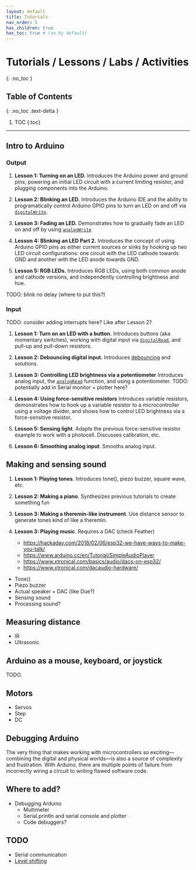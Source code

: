 ```yaml
---
layout: default
title: Tutorials
nav_order: 5
has_children: true
has_toc: true # (on by default)
---
```

# Tutorials / Lessons / Labs / Activities
{: .no_toc }

## Table of Contents
{: .no_toc .text-delta }

1. TOC
{:toc}
---

## Intro to Arduino

### Output

1. **Lesson 1: Turning on an LED.** Introduces the Arduino power and ground pins, powering an initial LED circuit with a current limiting resistor, and plugging components into the Arduino.

2. **Lesson 2: Blinking an LED.** Introduces the Arduino IDE and the ability to programatically control Arduino GPIO pins to turn an LED on and off via [`digitalWrite`](https://www.arduino.cc/reference/en/language/functions/digital-io/digitalwrite/).

3. **Lesson 3: Fading an LED.** Demonstrates how to gradually fade an LED on and off by using [`analogWrite`](https://www.arduino.cc/reference/en/language/functions/analog-io/analogwrite/)

4. **Lesson 4: Blinking an LED Part 2.** Introduces the concept of using Arduino GPIO pins as either current sources or sinks by hooking up two LED circuit configurations: one circuit with the LED cathode towards GND and another with the LED anode towards GND.

5. **Lesson 5: RGB LEDs.** Introduces RGB LEDs, using both common anode and cathode versions, and independently controlling brightness and hue.

TODO: blink no delay (where to put this?)

### Input

TODO: consider adding interrupts here? Like after Lesson 2?

1. **Lesson 1: Turn on an LED with a button.** Introduces buttons (aka momentary switches), working with digital input via [`digitalRead`](https://www.arduino.cc/reference/en/language/functions/digital-io/digitalread/), and pull-up and pull-down resistors.

2. **Lesson 2: Debouncing digital input.** Introduces [debouncing](https://www.arduino.cc/en/Tutorial/Debounce) and solutions.

3. **Lesson 3: Controlling LED brightness via a potentiometer** Introduces analog input, the [`analogRead`](https://www.arduino.cc/reference/en/language/functions/analog-io/analogread/) function, and using a potentiometer. TODO: potentially add in Serial monitor + plotter here?

4. **Lesson 4: Using force-sensitive resistors** Introduces variable resistors, demonstrates how to hook up a variable resistor to a microcontroller using a voltage divider, and shows how to control LED brightness via a force-sensitive resistor.

5. **Lesson 5: Sensing light**. Adapts the previous force-sensitive resistor example to work with a photocell. Discusses calibration, etc.

6. **Lesson 6: Smoothing analog input**. Smooths analog input.

## Making and sensing sound

1. **Lesson 1: Playing tones**. Introduces tone(), piezo buzzer, square wave, etc.

2. **Lesson 2: Making a piano**. Synthesizes previous tutorials to create something fun

3. **Lesson 3: Making a theremin-like instrument**. Use distance sensor to generate tones kind of like a theremin. 

4. **Lesson 3: Playing music**. Requires a DAC (check Feather)
   - https://hackaday.com/2018/02/06/esp32-we-have-ways-to-make-you-talk/
   - https://www.arduino.cc/en/Tutorial/SimpleAudioPlayer
   - https://www.xtronical.com/basics/audio/dacs-on-esp32/
   - https://www.xtronical.com/dacaudio-hardware/
 
- Tone()
- Piezo buzzer
- Actual speaker + DAC (like Due?)
- Sensing sound
- Processing sound?

## Measuring distance
- IR
- Ultrasonic

## Arduino as a mouse, keyboard, or joystick
TODO.

## Motors
- Servos
- Step
- DC

## Debugging Arduino
The very thing that makes working with microcontrollers so exciting—combining the digital and physical worlds—is also a source of complexity and frustration. With Arduino, there are multiple points of failure from incorrectly wiring a circuit to writing flawed software code.

## Where to add?
- Debugging Arduino
  - Multimeter
  - Serial.println and serial console and plotter
  - Code debuggers?

## TODO
- Serial communication
- [Level shifting](https://itp.nyu.edu/physcomp/lessons/electronics/level-shifting/)